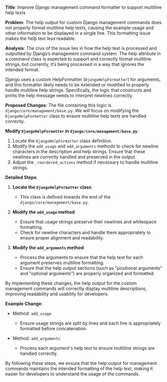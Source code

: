 **Title**: Improve Django management command formatter to support multiline help texts

**Problem**: 
The help output for custom Django management commands does not properly format multiline help texts, causing the example usage and other information to be displayed in a single line. This formatting issue makes the help text less readable.

**Analysis**: 
The crux of the issue lies in how the help text is processed and outputted by Django’s management command system. The help attribute in a command class is expected to support and correctly format multiline strings, but currently, it’s being processed in a way that ignores the intended format.

Django uses a custom HelpFormatter (`DjangoHelpFormatter`) for arguments, and this formatter likely needs to be extended or modified to properly handle multiline help strings. Specifically, the logic that constructs and prints the help message needs to interpret newlines correctly.

**Proposed Changes**: 
The file containing this logic is `django/core/management/base.py`. We will focus on modifying the `DjangoHelpFormatter` class to ensure multiline help texts are handled correctly.

**Modify `DjangoHelpFormatter` in `django/core/management/base.py`**:
1. Locate the `DjangoHelpFormatter` class definition.
2. Modify the `add_usage` and `add_arguments` methods to check for newline characters in the description and help strings. Ensure that these newlines are correctly handled and preserved in the output.
3. Adjust the `_reordered_actions` method if necessary to handle multiline strings.

**Detailed Steps**:
1. **Locate the `DjangoHelpFormatter` class**:
    - This class is defined towards the end of the `django/core/management/base.py`.
  
2. **Modify the `add_usage` method**:
    - Ensure that usage strings preserve their newlines and whitespace formatting.
    - Check for newline characters and handle them appropriately to ensure proper alignment and readability.

3. **Modify the `add_arguments` method**:
    - Process the arguments to ensure that the help text for each argument preserves multiline formatting.
    - Ensure that the help output sections (such as "positional arguments" and "optional arguments") are properly organized and formatted.

By implementing these changes, the help output for the custom management commands will correctly display multiline descriptions, improving readability and usability for developers.

**Example Change**: 
- Method: `add_usage`
  - Ensure usage strings are split by lines and each line is appropriately formatted before concatenation.
  
- Method: `add_arguments`
  - Process each argument's help text to ensure multiline strings are handled correctly.

By following these steps, we ensure that the help output for management commands maintains the intended formatting of the help text, making it easier for developers to understand the usage of the commands.